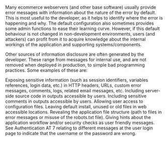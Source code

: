 Many ecommerce webservers (and other base software) usually provide error messages with information about the nature of the error by default. This is most useful to the developer, as it helps to identify where the error is happening and why. The default configuration also sometimes provides some admin functions to ease their learning curve. However, if this default behaviour is not changed in non-development environments, users (and attackers) can profit from it to acquire knowledge about the internal workings of the application and supporting systems/components.

Other sources of information disclosure are often generated by the developer. These range from messages for internal use, and are not removed when deployed in production, to simple bad programming practices. Some examples of these are:

Exposing sensitive information (such as session identifiers, variables references, login data, etc.) in HTTP headers, URLs, custom error messages, comments, logs, related email messages, etc.
Including server-side source code in outputs accessible by users.
Including sensitive comments in outputs accessible by users.
Allowing user access to configuration files.
Leaving default install, unused or old files in web accessible locations.
Revealing the application file structure (path to files in error messages or misuse of the robots.txt file).
Giving hints about the application workflow and/or security checks as user friendly messages.
See Authentication AT 7 relating to different messages at the user login page to indicate that the username or the password are wrong.
